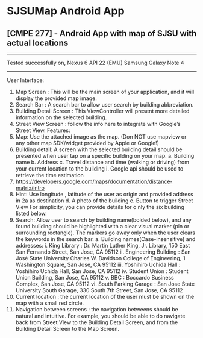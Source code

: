 # SJSUMap Android App
## [CMPE 277] - Android App with map of SJSU with actual locations

***
Tested successfully on, 
Nexus 6 API 22 (EMU)
Samsung Galaxy Note 4
***

User Interface:
1. Map Screen : This will be the main screen of your application, and it will display the
provided map image.
2. Search Bar : A search bar to allow user search by building abbreviation.
3. Building Detail Screen : This ViewController will present more detailed information on
the selected building.
4. Street View Screen : follow the info here to integrate with Google’s Street View.
Features:
1. Map: Use the attached image as the map. (Don NOT use mapview or any other map
SDK/widget provided by Apple or Google!)
2. Building detail: A screen with the selected building detail should be presented when
user tap on a specific building on your map.
a. Building name
b. Address
c. Travel distance and time (walking or driving) from your current location to the
building
i. Google api should be used to retrieve the time estimation
1. https://developers.google.com/maps/documentation/distance-matrix/intro
2. Hint: Use longitude , latitude of the user as origin and provided
address in 2a as destination
d. A photo of the building
e. Button to trigger Street View
For simplicity, you can provide details for o nly the six building listed below.
3. Search: Allow user to search by building name(bolded below), and any found building
should be highlighted with a clear visual marker (pin or surrounding rectangle). The
markers go away only when the user clears the keywords in the search bar.
a. Building names(Case-insensitive) and addresses:
i. King Library : Dr. Martin Luther King, Jr. Library, 150 East San Fernando
Street, San Jose, CA 95112
ii. Engineering Building : San José State University Charles W. Davidson
College of Engineering, 1 Washington Square, San Jose, CA 95112
iii. Yoshihiro Uchida Hall : Yoshihiro Uchida Hall, San Jose, CA 95112
iv. Student Union : Student Union Building, San Jose, CA 95112
v. BBC : Boccardo Business Complex, San Jose, CA 95112
vi. South Parking Garage : San Jose State University South Garage, 330
South 7th Street, San Jose, CA 95112
4. Current location : the current location of the user must be shown on the map with a
small red circle.
5. Navigation between screens : the navigation betweens should be natural and intuitive.
For example, you should be able to do navigate back from Street View to the Building
Detail Screen, and from the Building Detail Screen to the Map Screen.
